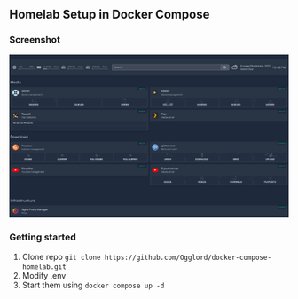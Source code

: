 ## Homelab Setup in Docker Compose

### Screenshot

<img src="https://raw.githubusercontent.com/Ogglord/docker-compose-homelab/main/resources/homepage.png" alt="screenshot of homepage" />

### Getting started

 1. Clone repo ```git clone https://github.com/Ogglord/docker-compose-homelab.git```
 2. Modify .env
 3. Start them using ```docker compose up -d```
